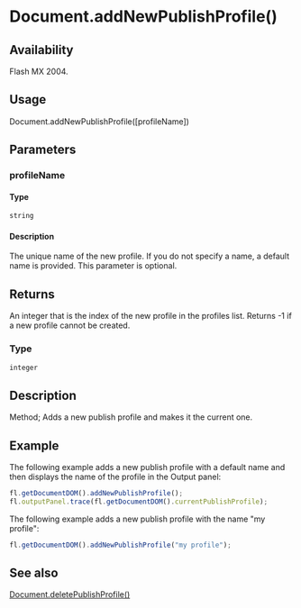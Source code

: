 # Document.addNewPublishProfile()

## Availability

Flash MX 2004.

## Usage

Document.addNewPublishProfile([profileName])

## Parameters

### **profileName**

#### Type

```typescript
string
```

#### Description

The unique name of the new profile. If you do not specify a name, a default name is provided. This parameter is optional.

## Returns

An integer that is the index of the new profile in the profiles list. Returns -1 if a new profile cannot be created.

### Type

```typescript
integer
```

## Description

Method; Adds a new publish profile and makes it the current one.

## Example

The following example adds a new publish profile with a default name and then displays the name of the profile in the Output panel:

```javascript
fl.getDocumentDOM().addNewPublishProfile();
fl.outputPanel.trace(fl.getDocumentDOM().currentPublishProfile);
```

The following example adds a new publish profile with the name "my profile":

```javascript
fl.getDocumentDOM().addNewPublishProfile("my profile");
```

## See also

[Document.deletePublishProfile()](../Document_object/Document42.md)
